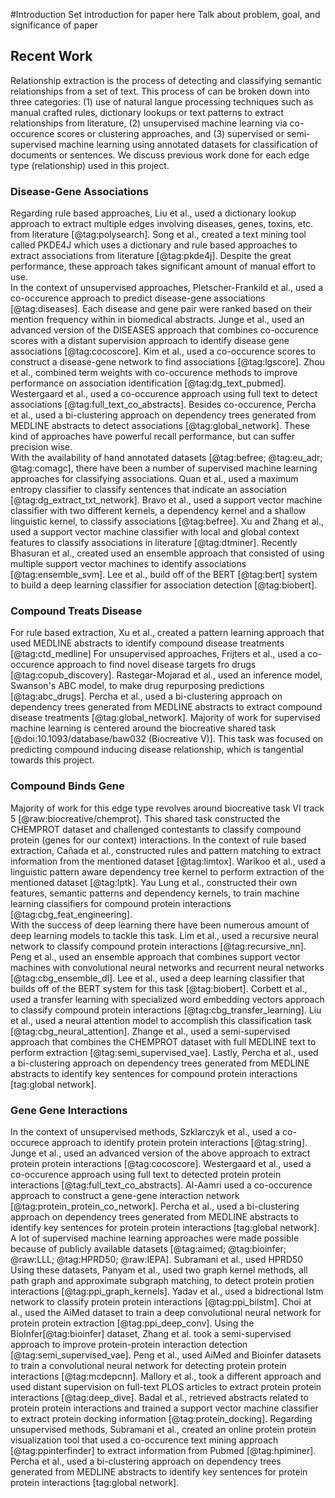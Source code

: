#Introduction
Set introduction for paper here
Talk about problem, goal, and significance of paper

## Recent Work
Relationship extraction is the process of detecting and classifying semantic relationships from a set of text.
This process of can be broken down into three categories: (1) use of natural langue processing techniques such as manual crafted rules, dictionary lookups or text patterns to extract relationships from literature, (2) unsupervised machine learning via co-occurence scores or clustering approaches, and (3) supervised or semi-supervised machine learning using annotated datasets for classification of documents or sentences.
We discuss previous work done for each edge type (relationship) used in this project.

### Disease-Gene Associations 
Regarding rule based approaches, Liu et al., used a dictionary lookup approach to extract multiple edges involving diseases, genes, toxins, etc. from literature [@tag:polysearch]. 
Song et al., created a text mining tool called PKDE4J which uses a dictionary and rule based approaches to extract associations from literature [@tag:pkde4j].
Despite the great performance, these approach takes significant amount of manual effort to use.  
In the context of unsupervised approaches, Pletscher-Frankild et al., used a co-occurence approach to predict disease-gene associations [@tag:diseases].
Each disease and gene pair were ranked based on their mention frequency within in biomedical abstracts.
Junge et al., used an advanced version of the DISEASES approach that combines co-occurence scores with a distant supervision approach to identify disease gene associations [@tag:cocoscore].
Kim et al., used a co-occurence scores to construct a disease-gene network to find associations [@tag:lgscore].
Zhou et al., combined term weights with co-occurence methods to improve performance on association identification [@tag:dg_text_pubmed].
Westergaard et al., used a co-occurence approach using full text to detect associations [@tag:full_text_co_abstracts].
Besides co-occurence, Percha et al., used a bi-clustering approach on dependency trees generated from MEDLINE abstracts to detect associations [@tag:global_network].
These kind of approaches have powerful recall performance, but can suffer precision wise.  
With the availability of hand annotated datasets [@tag:befree; @tag:eu_adr; @tag:comagc], there have been a number of supervised machine learning approaches for classifying associations.
Quan et al., used a maximum entropy classifier to classify sentences that indicate an association [@tag:dg_extract_txt_network].
Bravo et al., used a support vector machine classifier with two different kernels, a dependency kernel and a shallow linguistic kernel, to classify associations [@tag:befree]. 
Xu and Zhang et al., used a support vector machine classifier with local and global context features to classify associations in literature [@tag:dtminer].
Recently Bhasuran et al., created used an ensemble approach that consisted of using multiple support vector machines to identify associations [@tag:ensemble_svm].
Lee et al., build off of the BERT [@tag:bert] system to build a deep learning classifier for association detection [@tag:biobert].

### Compound Treats Disease
For rule based extraction, Xu et al., created a pattern learning approach that used MEDLINE abstracts to identify compound disease treatments [@tag:ctd_medline]
For unsupervised approaches, Frijters et al., used a co-occurence approach to find novel disease targets fro drugs [@tag:copub_discovery].
Rastegar-Mojarad et al., used an inference model, Swanson's ABC model, to make drug repurposing predictions [@tag:abc_drugs].
Percha et al., used a bi-clustering approach on dependency trees generated from MEDLINE abstracts to extract compound disease treatments [@tag:global_network].
Majority of work for supervised machine learning is centered around the biocreative shared task [@doi:10.1093/database/baw032 (Biocreative V)].
This task was focused on predicting compound inducing disease relationship, which is tangential towards this project.

### Compound Binds Gene
Majority of work for this edge type revolves around biocreative task VI track 5 [@raw:biocreative/chemprot].
This shared task constructed the CHEMPROT dataset and challenged contestants to classify compound protein (genes for our context) interactions.
In the context of rule based extraction, Cañada et al., constructed rules and pattern matching to extract information from the mentioned dataset [@tag:limtox].
Warikoo et al., used a linguistic pattern aware dependency tree kernel to perform extraction of the mentioned dataset [@tag:lptk].
Yau Lung et al., constructed their own features, semantic patterns and dependency kernels, to train machine learning classifiers for compound protein interactions [@tag:cbg_feat_engineering].  
With the success of deep learning there have been numerous amount of deep learning models to tackle this task.
Lim et al., used a recursive neural network to classify compound protein interactions [@tag:recursive_nn].
Peng et al., used an ensemble approach that combines support vector machines with convolutional neural networks and recurrent neural networks [@tag:cbg_ensemble_dl].
Lee et al., used a deep learning classifier that builds off of the BERT system for this task [@tag:biobert].
Corbett et al., used a transfer learning with specialized word embedding vectors approach to classify compound protein interactions [@tag:cbg_transfer_learning].
Liu et al., used a neural attention model to accomplish this classification task [@tag:cbg_neural_attention].
Zhange et al., used a semi-supervised approach that combines the CHEMPROT dataset with full MEDLINE text to perform extraction [@tag:semi_supervised_vae].
Lastly, Percha et al., used a bi-clustering approach on dependency trees generated from MEDLINE abstracts to identify key sentences for compound protein interactions [tag:global network].

### Gene Gene Interactions
In the context of unsupervised methods, Szklarczyk et al., used a co-occurece approach to identify protein protein interactions [@tag:string].
Junge et al., used an advanced version of the above approach to extract protein protein interactions [@tag:cocoscore].
Westergaard et al., used a co-occurence approach using full text to detected protein protein interactions [@tag:full_text_co_abstracts].
Al-Aamri used a co-occurence approach to construct a gene-gene interaction network [@tag:protein_protein_co_network].
Percha et al., used a bi-clustering approach on dependency trees generated from MEDLINE abstracts to identify key sentences for protein protein interactions [tag:global network].  
A lot of supervised machine learning approaches were made possible  because of publicly available datasets [@tag:aimed; @tag:bioinfer; @raw:LLL; @tag:HPRD50; @raw:IEPA].
Subramani et al., used HPRD50 
Using these datasets, Panyam et al., used two graph kernel methods, all path graph and approximate subgraph matching, to detect protein protien interactions [@tag:ppi_graph_kernels]. 
Yadav et al., used a bidrectional lstm network to classify protein protein interactions [@tag:ppi_bilstm].
Choi at al., used the AiMed dataset to train a deep convolutional neural network for protein protein extraction [@tag:ppi_deep_conv].
Using the BioInfer[@tag:bioinfer] dataset, Zhang et al. took a semi-supervised approach to improve protein-protein interaction detection [@tag:semi_supervised_vae].
Peng et al., used AiMed and Bioinfer datasets to train a convolutional neural network for detecting protein protein interactions [@tag:mcdepcnn].
Mallory et al., took a different approach and used distant supervision on full-text PLOS articles to extract protein protein interactions [@tag:deep_dive].
Badal et al., retrieved abstracts related to protein protein interactions and trained a support vector machine classifier to extract protein docking information [@tag:protein_docking].
Regarding unsupervised methods, Subramani et al., created an online protein protein visualization tool that used a co-occurence text mining approach [@tag:ppinterfinder] to extract information from Pubmed [@tag:hpiminer].
Percha et al., used a bi-clustering approach on dependency trees generated from MEDLINE abstracts to identify key sentences for protein protein interactions [tag:global network].




